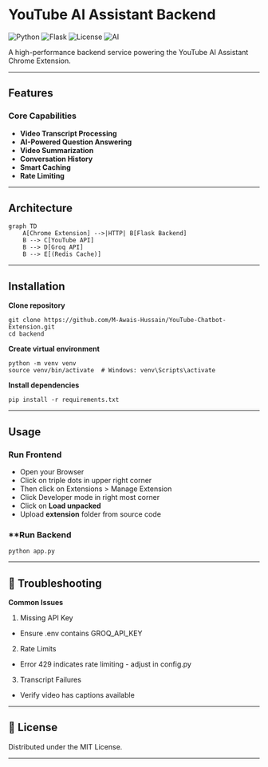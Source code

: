 # YouTube AI Assistant Backend

![Python](https://img.shields.io/badge/python-3.9+-blue.svg)
![Flask](https://img.shields.io/badge/flask-2.0+-green.svg)
![License](https://img.shields.io/badge/license-MIT-orange.svg)
![AI](https://img.shields.io/badge/AI-Groq/Llama3-purple.svg)

A high-performance backend service powering the YouTube AI Assistant Chrome Extension.

---

## Features

### Core Capabilities
- **Video Transcript Processing**
- **AI-Powered Question Answering**
- **Video Summarization**
- **Conversation History**
- **Smart Caching**
- **Rate Limiting**

---

## Architecture

```mermaid
graph TD
    A[Chrome Extension] -->|HTTP| B[Flask Backend]
    B --> C[YouTube API]
    B --> D[Groq API]
    B --> E[(Redis Cache)]
```
----

## Installation

**Clone repository**
```
git clone https://github.com/M-Awais-Hussain/YouTube-Chatbot-Extension.git
cd backend
```

**Create virtual environment**
```
python -m venv venv
source venv/bin/activate  # Windows: venv\Scripts\activate
```

**Install dependencies**
```
pip install -r requirements.txt
```

---

## Usage
### **Run Frontend**

- Open your Browser
- Click on triple dots in upper right corner
- Then click on Extensions > Manage Extension
- Click Developer mode in right most corner
- Click on **Load unpacked**
- Upload **extension** folder from source code

### **Run Backend
```
python app.py
```

---

## 🐛 Troubleshooting
**Common Issues**
1. Missing API Key
- Ensure .env contains GROQ_API_KEY
2. Rate Limits
- Error 429 indicates rate limiting - adjust in config.py
3. Transcript Failures
- Verify video has captions available

---

## 📜 License
Distributed under the MIT License. 

---
